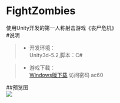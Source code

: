 # FightZombies
使用Unity开发的第一人称射击游戏《丧尸危机》  
#说明  
>* 开发环境：  
Unity3d-5.2,脚本：C# 

>* 游戏下载：  
[Windows版下载](https://yunpan.cn/cSBeVEA3xgBjT)  访问密码 ac60  

##预览图  
![](http://ww4.sinaimg.cn/mw1024/9c3ad739jw1f46onreuigj20i90pejwy.jpg)
